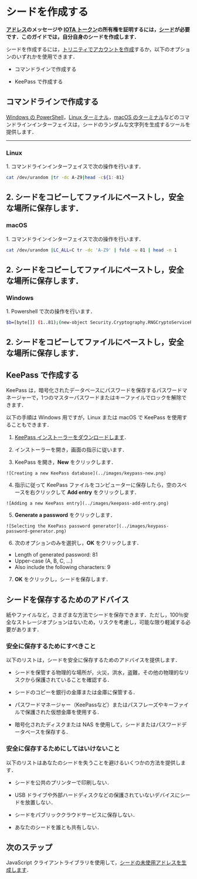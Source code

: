 # シードを作成する
<!-- # Create a seed -->

**[アドレス](root://getting-started/0.1/clients/addresses.md)のメッセージや [IOTA トークン](root://getting-started/0.1/clients/token.md)の所有権を証明するには，[シード](root://getting-started/0.1/clients/seeds.md)が必要です．このガイドでは，自分自身のシードを作成します．**
<!-- **You need a [seed](root://getting-started/0.1/clients/seeds.md) to prove your ownership of either messages and/or any [IOTA tokens](root://getting-started/0.1/clients/token.md) on your [addresses](root://getting-started/0.1/clients/addresses.md). In this guide, you create your own unique seed.** -->

シードを作成するには，[トリニティでアカウントを作成](root://wallets/0.1/trinity/how-to-guides/create-an-account.md)するか，以下のオプションのいずれかを使用できます．
<!-- To create a seed, you can either [create an account in Trinity](root://wallets/0.1/trinity/how-to-guides/create-an-account.md), or you can use one of the following options: -->

- コマンドラインで作成する
<!-- - Use the command line -->
- KeePass で作成する
<!-- - Use KeePass -->

## コマンドラインで作成する
<!-- ## Use the command line -->

[Windows の PowerShell](https://docs.microsoft.com/en-us/powershell/scripting/getting-started/getting-started-with-windows-powershell?view=powershell-6)，[Linux ターミナル](https://www.howtogeek.com/140679/beginner-geek-how-to-start-using-the-linux-terminal/)，[macOS のターミナル](https://macpaw.com/how-to/use-terminal-on-mac)などのコマンドラインインターフェイスは，シードのランダムな文字列を生成するツールを提供します．
<!-- Command-line interfaces, such as [PowerShell in Windows](https://docs.microsoft.com/en-us/powershell/scripting/getting-started/getting-started-with-windows-powershell?view=powershell-6), the [Linux Terminal](https://www.howtogeek.com/140679/beginner-geek-how-to-start-using-the-linux-terminal/) or [Terminal for macOS](https://macpaw.com/how-to/use-terminal-on-mac), offer tools for generating random characters for seeds. -->

--------------------
### Linux
1\. コマンドラインインターフェイスで次の操作を行います．

```bash
cat /dev/urandom |tr -dc A-Z9|head -c${1:-81}
```

2\. シードをコピーしてファイルにペーストし，安全な場所に保存します．
---
### macOS
1\. コマンドラインインターフェイスで次の操作を行います．

```bash
cat /dev/urandom |LC_ALL=C tr -dc 'A-Z9' | fold -w 81 | head -n 1
```

2\. シードをコピーしてファイルにペーストし，安全な場所に保存します．
---
### Windows
1\. Powershell で次の操作を行います．

```bash
$b=[byte[]] (1..81);(new-object Security.Cryptography.RNGCryptoServiceProvider).GetBytes($b);-join($b|%{[char[]] (65..90+57..57)[$_%27]})
```

2\. シードをコピーしてファイルにペーストし，安全な場所に保存します．
--------------------

## KeePass で作成する
<!-- ## Use KeePass -->

KeePass は，暗号化されたデータベースにパスワードを保存するパスワードマネージャーで，1つのマスターパスワードまたはキーファイルでロックを解除できます．
<!-- KeePass is a password manager that stores passwords in encrypted databases, which can be unlocked with one master password or key file. -->

以下の手順は Windows 用ですが，Linux または macOS で KeePass を使用することもできます．
<!-- These instructions are for Windows, but you can also use KeePass on Linux or macOS. -->

1. [KeePass インストーラーをダウンロードします](https://keepass.info/)．
<!-- 1. [Download the KeePass installer](https://keepass.info/) -->

2. インストーラーを開き，画面の指示に従います．
<!-- 2. Open the installer and follow the on-screen instructions -->

3. KeePass を開き，**New** をクリックします．
  <!-- 3. Open KeePass and click **New** -->

    ![Creating a new KeePass database](../images/keypass-new.png)

4. 指示に従って KeePass ファイルをコンピューターに保存したら，空のスペースを右クリックして **Add entry** をクリックします．
  <!-- 4. After you've followed the instructions and saved the KeePass file on your computer, right click the empty space and click **Add entry** -->

    ![Adding a new KeePass entry](../images/keepass-add-entry.png)

5. **Generate a password** をクリックします．
  <!-- 5. Click **Generate a password** -->

    ![Selecting the KeePass password generator](../images/keypass-password-generator.png)

6. 次のオプションのみを選択し，**OK** をクリックします．
  <!-- 6. Select only the following options and click **OK**: -->

- Length of generated password: 81
- Upper-case (A, B, C, ...)
- Also include the following characters: 9

7. **OK** をクリックし，シードを保存します．
<!-- 7\. Click **OK** to save your seed -->

## シードを保存するためのアドバイス
<!-- ## Advice for storing seeds -->

紙やファイルなど，さまざまな方法でシードを保存できます．ただし，100％安全なストレージオプションはないため，リスクを考慮し，可能な限り軽減する必要があります．
<!-- You can store your seed in many ways, such as on paper or in a file. But, no storage option is 100% safe, so you should consider the risks and mitigate them as much as possible. -->

### 安全に保存するためにすべきこと
<!-- ### What should you do? -->

以下のリストは，シードを安全に保存するためのアドバイスを提供します．
<!-- This list offers you some advice for storing your seed: -->

- シードを保管する物理的な場所が，火災，洪水，盗難，その他の物理的なリスクから保護されていることを確認する．
<!-- - Make sure that the physical location in which you store your seed is protected from fires, floods, theft, and other physical risks. -->

- シードのコピーを銀行の金庫または金庫に保管する．
<!-- - Keep a copy of your seed in a bank vault or safe deposit box -->

- パスワードマネージャー（KeePassなど）またはパスフレーズやキーファイルで保護された仮想金庫を使用する．
<!-- - Use a password manager (such as KeePass) or virtual vault that is protected by a passphrase and/or a key file -->

- 暗号化されたディスクまたは NAS を使用して，シードまたはパスワードデータベースを保存する．
<!-- - Use an encrypted disk or NAS to store your seed or password database -->

### 安全に保存するためにしてはいけないこと
<!-- ### What should you not do? -->

以下のリストはあなたのシードを失うことを避けるいくつかの方法を提供します．
<!-- This list offers you some ways to avoid losing your seed: -->

- シードを公共のプリンターで印刷しない．
<!-- - Do not print your seed with a public printer -->

- USB ドライブや外部ハードディスクなどの保護されていないデバイスにシードを放置しない．
<!-- - Do not leave your seed on unprotected devices such as USB drives or external hard disks -->

- シードをパブリッククラウドサービスに保存しない．
<!-- - Do not store your seed on a public cloud service -->

- あなたのシードを誰とも共有しない．
<!-- - Do not share your seed with anyone -->

## 次のステップ
<!-- ## Next steps -->

JavaScript クライアントライブラリを使用して，[シードの未使用アドレスを生成します](root://client-libraries/0.1/how-to-guides/js/generate-an-address.md)．
<!-- Use the JavaScript client library to [generate an unspent address for your seed](root://client-libraries/0.1/how-to-guides/js/generate-an-address.md). -->
